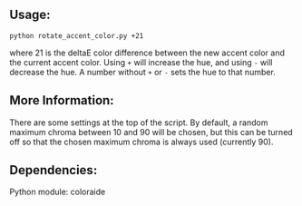 ## Usage:
`python rotate_accent_color.py +21`

where 21 is the deltaE color difference between the new accent color and the current accent color. Using `+` will increase the hue, and using `-` will decrease the hue. A number without `+` or `-` sets the hue to that number.

## More Information:

There are some settings at the top of the script. By default, a random maximum chroma between 10 and 90 will be chosen, but this can be turned off so that the chosen maximum chroma is always used (currently 90).

## Dependencies:
Python module: coloraide
